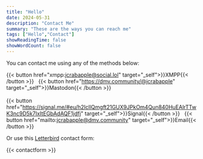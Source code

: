 ```yaml
---
title: "Hello"
date: 2024-05-31
description: "Contact Me"
summary: "These are the ways you can reach me"
tags: ["Hello","Contact"]
showReadingTime: false
showWordCount: false
---
```

You can contact me using any of the methods below:

{{< button href="xmpp:jcrabapple@social.lol" target="_self">}}XMPP{{< /button >}}
&nbsp;
{{< button href="https://dmv.community/@jcrabapple" target="_self">}}Mastodon{{< /button >}}
<br />
<br />
{{< button href="https://signal.me/#eu/h2IcllQmgft21GUX9JPkOm4Qun840HuEAlrTTwK3nc9D5k7IxItEGbAdAQF1jdfj" target="_self">}}Signal{{< /button >}}
&nbsp;
{{< button href="mailto:jcrabapple@dmv.community" target="_self">}}Email{{< /button >}}

Or use this [Letterbird](https://letterbird.co) contact form:

{{< contactform >}}